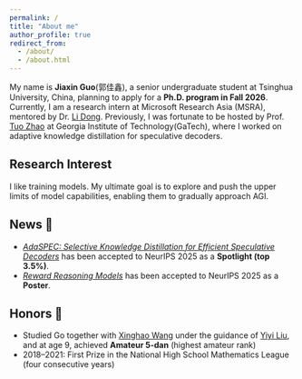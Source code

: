```yaml
---
permalink: /
title: "About me"
author_profile: true
redirect_from: 
  - /about/
  - /about.html
---
```


My name is **Jiaxin Guo**(郭佳鑫), a senior undergraduate student at Tsinghua University, China, planning to apply for a **Ph.D. program in Fall 2026**. Currently, I am a research intern at Microsoft Research Asia (MSRA), mentored by Dr. [Li Dong](https://dong.li/). Previously, I was fortunate to be hosted by Prof. [Tuo Zhao](https://www2.isye.gatech.edu/~tzhao80/) at Georgia Institute of Technology(GaTech), where I worked on adaptive knowledge distillation for speculative decoders.  

## Research Interest
I like training models. My ultimate goal is to explore and push the upper limits of model capabilities, enabling them to gradually approach AGI.

## News 🎉

- [*AdaSPEC: Selective Knowledge Distillation for Efficient Speculative Decoders*](https://neurips.cc/virtual/2025/poster/115055) has been accepted to NeurIPS 2025 as a **Spotlight (top 3.5%)**.  
- [*Reward Reasoning Models*](https://neurips.cc/virtual/2025/poster/117713) has been accepted to NeurIPS 2025 as a **Poster**.  

## Honors 🏅

- Studied Go together with [Xinghao Wang](https://en.wikipedia.org/wiki/Wang_Xinghao) under the guidance of [Yiyi Liu](https://baike.baidu.com/item/%E5%88%98%E8%BD%B6%E4%B8%80/1566496), and at age 9, achieved **Amateur 5-dan** (highest amateur rank)  
- 2018–2021: First Prize in the National High School Mathematics League (four consecutive years)  

